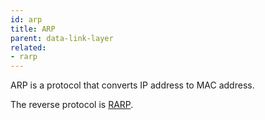 ```yaml
---
id: arp
title: ARP
parent: data-link-layer
related:
- rarp
---
```


ARP is a protocol that converts IP address to MAC address.

The reverse protocol is [RARP](/entry/rarp).
